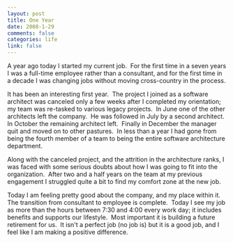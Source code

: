 ```yaml
--- 
layout: post
title: One Year
date: 2008-1-29
comments: false
categories: life
link: false
---
```

A year ago today I started my current job.  For the first time in a seven years I was a full-time employee rather than a consultant, and for the first time in a decade I was changing jobs without moving cross-country in the process.

It has been an interesting first year.  The project I joined as a software architect was canceled only a few weeks after I completed my orientation; my team was re-tasked to various legacy projects.  In June one of the other architects left the company.  He was followed in July by a second architect.  In October the remaining architect left.  Finally in December the manager quit and moved on to other pastures.  In less than a year I had gone from being the fourth member of a team to being the entire software architecture department.

Along with the canceled project, and the attrition in the architecture ranks, I was faced with some serious doubts about how I was going to fit into the organization.  After two and a half years on the team at my previous engagement I struggled quite a bit to find my comfort zone at the new job.

Today I am feeling pretty good about the company, and my place within it.  The transition from consultant to employee is complete.  Today I see my job as more than the hours between 7:30 and 4:00 every work day; it includes benefits and supports our lifestyle.  Most important it is building a future retirement for us.  It isn't a perfect job (no job is) but it is a good job, and I feel like I am making a positive difference.
